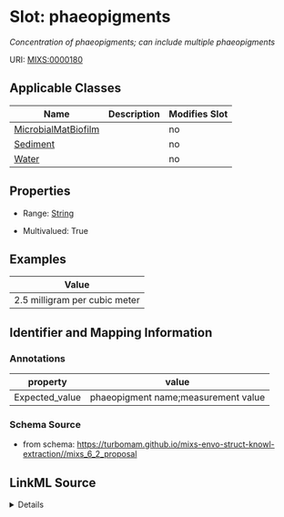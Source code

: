 # Slot: phaeopigments


_Concentration of phaeopigments; can include multiple phaeopigments_



URI: [MIXS:0000180](https://w3id.org/mixs/0000180)



<!-- no inheritance hierarchy -->




## Applicable Classes

| Name | Description | Modifies Slot |
| --- | --- | --- |
[MicrobialMatBiofilm](MicrobialMatBiofilm.md) |  |  no  |
[Sediment](Sediment.md) |  |  no  |
[Water](Water.md) |  |  no  |







## Properties

* Range: [String](String.md)

* Multivalued: True






## Examples

| Value |
| --- |
| 2.5 milligram per cubic meter |

## Identifier and Mapping Information





### Annotations

| property | value |
| --- | --- |
| Expected_value | phaeopigment name;measurement value || Preferred_unit | milligram per cubic meter |



### Schema Source


* from schema: https://turbomam.github.io/mixs-envo-struct-knowl-extraction//mixs_6_2_proposal




## LinkML Source

<details>
```yaml
name: phaeopigments
annotations:
  Expected_value:
    tag: Expected_value
    value: phaeopigment name;measurement value
  Preferred_unit:
    tag: Preferred_unit
    value: milligram per cubic meter
description: Concentration of phaeopigments; can include multiple phaeopigments
title: phaeopigments
examples:
- value: 2.5 milligram per cubic meter
from_schema: https://turbomam.github.io/mixs-envo-struct-knowl-extraction//mixs_6_2_proposal
rank: 1000
string_serialization: '{text};{float} {unit}'
slot_uri: MIXS:0000180
multivalued: true
alias: phaeopigments
domain_of:
- MicrobialMatBiofilm
- Sediment
- Water
range: string
required: false
recommended: false

```
</details>